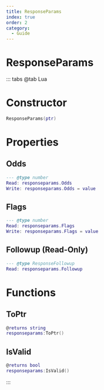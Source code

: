 ```yaml
---
title: ResponseParams
index: true
order: 2
category:
  - Guide
---
```


# ResponseParams

::: tabs
@tab Lua
# Constructor
```lua
ResponseParams(ptr)
```
# Properties
## Odds 
```lua
--- @type number
Read: responseparams.Odds
Write: responseparams.Odds = value
```
## Flags 
```lua
--- @type number
Read: responseparams.Flags
Write: responseparams.Flags = value
```
## Followup (Read-Only)
```lua
--- @type ResponseFollowup
Read: responseparams.Followup
```
# Functions
## ToPtr
```lua
@returns string
responseparams:ToPtr()
```
## IsValid
```lua
@returns bool
responseparams:IsValid()
```

:::